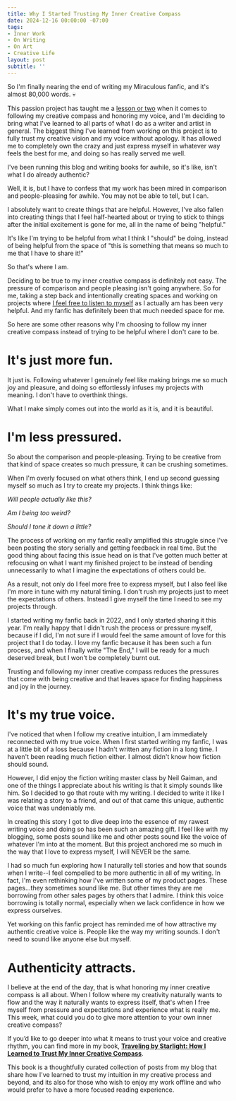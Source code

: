 ```yaml
---
title: Why I Started Trusting My Inner Creative Compass 
date: 2024-12-16 00:00:00 -07:00
tags:
- Inner Work 
- On Writing
- On Art
- Creative Life
layout: post
subtitle: ''
---
```


So I'm finally nearing the end of writing my Miraculous fanfic, and it's almost 80,000 words. 💀

This passion project has taught me a [lesson or two](https://arcadiapage.com/2023-05-30-knowing-how-to-start-finishing-creative-projects-polymaths/) when it comes to following my creative compass and honoring my voice, and I'm deciding to bring what I've learned to all parts of what I do as a writer and artist in general. The biggest thing I've learned from working on this project is to fully trust my creative vision and my voice without apology. It has allowed me to completely own the crazy and just express myself in whatever way feels the best for me, and doing so has really served me well.

I've been running this blog and writing books for awhile, so it's like, isn't what I do already authentic? 

Well, it is, but I have to confess that my work has been mired in comparison and people-pleasing for awhile. You may not be able to tell, but I can.

I absolutely want to create things that are helpful. However, I've also fallen into creating things that I feel half-hearted about or trying to stick to things after the initial excitement is gone for me, all in the name of being "helpful."

It's like I'm trying to be helpful from what I think I "should" be doing, instead of being helpful from the space of "this is something that means so much to me that I have to share it!"

So that's where I am. 

Deciding to be true to my inner creative compass is definitely not easy. The pressure of comparison and people pleasing isn't going anywhere. So for me, taking a step back and intentionally creating spaces and working on projects where [I feel free to listen to myself](https://arcadia.thoughts.page/#1731942705) as I actually am has been very helpful. And my fanfic has definitely been that much needed space for me.

So here are some other reasons why I'm choosing to follow my inner creative compass instead of trying to be helpful where I don't care to be.

# It's just more fun.

It just is. Following whatever I genuinely feel like making brings me so much joy and pleasure, and doing so effortlessly infuses my projects with meaning. I don't have to overthink things.

What I make simply comes out into the world as it is, and it is beautiful.

# I'm less pressured. 

So about the comparison and people-pleasing. Trying to be creative from that kind of space creates so much pressure, it can be crushing sometimes.

When I'm overly focused on what others think, I end up second guessing myself so much as I try to create my projects. I think things like:

*Will people actually like this?*

*Am I being too weird?*

*Should I tone it down a little?*

The process of working on my fanfic really amplified this struggle since I've been posting the story serially and getting feedback in real time. But the good thing about facing this issue head on is that I've gotten much better at refocusing on what I want my finished project to be instead of bending unnecessarily to what I imagine the expectations of others could be.

As a result, not only do I feel more free to express myself, but I also feel like I'm more in tune with my natural timing. I don't rush my projects just to meet the expectations of others. Instead I give myself the time I need to see my projects through. 

I started writing my fanfic back in 2022, and I only started sharing it this year. I'm really happy that I didn't rush the process or pressure myself, because if I did, I'm not sure if I would feel the same amount of love for this project that I do today. I love my fanfic because it has been such a fun process, and when I finally write "The End," I will be ready for a much deserved break, but I won't be completely burnt out.

Trusting and following my inner creative compass reduces the pressures that come with being creative and that leaves space for finding happiness and joy in the journey.

# It's my true voice. 

I've noticed that when I follow my creative intuition, I am immediately reconnected with my true voice. When I first started writing my fanfic, I was at a little bit of a loss because I hadn't written any fiction in a long time. I haven't been reading much fiction either. I almost didn't know how fiction should sound.

However, I did enjoy the fiction writing master class by Neil Gaiman, and one of the things I appreciate about his writing is that it simply sounds like him. So I decided to go that route with my writing. I decided to write it like I was relating a story to a friend, and out of that came this unique, authentic voice that was undeniably me.

In creating this story I got to dive deep into the essence of my rawest writing voice and doing so has been such an amazing gift. I feel like with my blogging, some posts sound like me and other posts sound like the voice of whatever I'm into at the moment. But this project anchored me so much in the way that I love to express myself, I will NEVER be the same. 

I had so much fun exploring how I naturally tell stories and how that sounds when I write--I feel compelled to be more authentic in all of my writing. In fact, I'm even rethinking how I've written some of my product pages. These pages...they sometimes sound like me. But other times they are me borrowing from other sales pages by others that I admire. I think this voice borrowing is totally normal, especially when we lack confidence in how we express ourselves.

Yet working on this fanfic project has reminded me of how attractive my authentic creative voice is. People like the way my writing sounds. I don't need to sound like anyone else but myself.

# Authenticity attracts.

I believe at the end of the day, that is what honoring my inner creative compass is all about. When I follow where my creativity naturally wants to flow and the way it naturally wants to express itself, that's when I free myself from pressure and expectations and experience what is really me. This week, what could you do to give more attention to your own inner creative compass?

If you’d like to go deeper into what it means to trust your voice and creative rhythm, you can find more in my book, [**Traveling by Starlight: How I Learned to Trust My Inner Creative Compass**](https://payhip.com/b/gxAZ5). 

This book is a thoughtfully curated collection of posts from my blog that share how I've learned to trust my intuition in my creative process and beyond, and its also for those who wish to enjoy my work offline and who would prefer to have a more focused reading experience.

